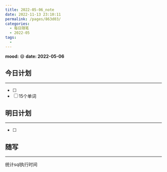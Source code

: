 ```yaml
---
title: 2022-05-06_note
date: 2022-11-13 23:10:11
permalink: /pages/863d03/
categories:
  - 每日随笔
  - 2022-05
tags:
  - 
---
```

**mood:** :smile:  									**date: 2022-05-06**  
## 今日计划  
------
- [ ]  
- [ ]  15个单词
## 明日计划  
------
- [ ]  
## 随写 
------

统计sql执行时间